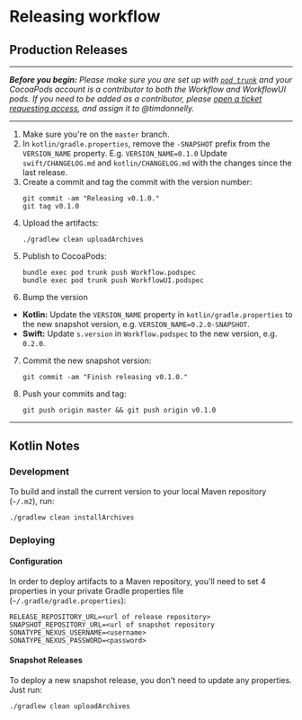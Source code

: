 # Releasing workflow

## Production Releases

---

***Before you begin:*** *Please make sure you are set up with [`pod trunk`](https://guides.cocoapods.org/making/getting-setup-with-trunk.html) and your CocoaPods account is a contributor to both the Workflow and WorkflowUI pods. If you need to be added as a contributor, please [open a ticket requesting access](https://github.com/square/workflow/issues/new), and assign it to @timdonnelly.*

---

1. Make sure you're on the `master` branch.
2. In `kotlin/gradle.properties`, remove the `-SNAPSHOT` prefix from the `VERSION_NAME` property.
   E.g. `VERSION_NAME=0.1.0`
   Update `swift/CHANGELOG.md` and `kotlin/CHANGELOG.md` with the changes since the last release.
3. Create a commit and tag the commit with the version number:
   ```
   git commit -am "Releasing v0.1.0."
   git tag v0.1.0
   ```
4. Upload the artifacts:
   ```
   ./gradlew clean uploadArchives
   ```
5. Publish to CocoaPods:
    ```
    bundle exec pod trunk push Workflow.podspec
    bundle exec pod trunk push WorkflowUI.podspec
    ```
6. Bump the version
  - **Kotlin:** Update the `VERSION_NAME` property in `kotlin/gradle.properties` to the new snapshot 
    version, e.g. `VERSION_NAME=0.2.0-SNAPSHOT`.
  - **Swift:** Update `s.version` in `Workflow.podspec` to the new version, e.g. `0.2.0`.
7. Commit the new snapshot version:
   ```
   git commit -am "Finish releasing v0.1.0."
   ```
8. Push your commits and tag:
   ```
   git push origin master && git push origin v0.1.0
   ```

---

## Kotlin Notes

### Development

To build and install the current version to your local Maven repository (`~/.m2`), run:

```
./gradlew clean installArchives
```

### Deploying

#### Configuration

In order to deploy artifacts to a Maven repository, you'll need to set 4 properties in your
private Gradle properties file (`~/.gradle/gradle.properties`):

```
RELEASE_REPOSITORY_URL=<url of release repository>
SNAPSHOT_REPOSITORY_URL=<url of snapshot repository
SONATYPE_NEXUS_USERNAME=<username>
SONATYPE_NEXUS_PASSWORD=<password>
```

#### Snapshot Releases

To deploy a new snapshot release, you don't need to update any properties. Just run:

```
./gradlew clean uploadArchives
```
